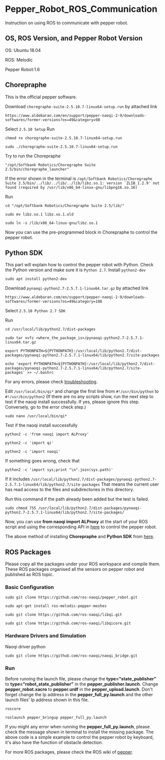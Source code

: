# Pepper_Robot_ROS_Communication
Instruction on using ROS to communicate with pepper robot.
## OS, ROS Version, and Pepper Robot Version
OS: Ubuntu 18.04

ROS: Melodic

Pepper Robot:1.6
## Chorepraphe
This is the official pepper software.

Download ```choregraphe-suite-2.5.10.7-linux64-setup.run``` by attached link
```
https://www.aldebaran.com/en/support/pepper-naoqi-2-9/downloads-softwares/former-versions?os=49&category=98
```
Select ```2.5.10 Setup```
Run
```
chmod +x choregraphe-suite-2.5.10.7-linux64-setup.run
```
```
sudo ./choregraphe-suite-2.5.10.7-linux64-setup.run
```
Try to run the Chorepraphe
```
"/opt/Softbank Robotics/Choregraphe Suite 2.5/bin/choregraphe_launcher"
```
If the error shown in the terminal is ```/opt/Softbank Robotics/Choregraphe Suite 2.5/bin/../lib/../lib/../lib/libz.so.1: version `ZLIB_1.2.9' not found (required by /usr/lib/x86_64-linux-gnu/libpng16.so.16)```

Run
```
cd "/opt/Softbank Robotics/Choregraphe Suite 2.5/lib/"
```
```
sudo mv libz.so.1 libz.so.1.old
```
```
sudo ln -s /lib/x86_64-linux-gnu/libz.so.1
```
Now you can use the pre-programmed block in Chorepraphe to control the pepper robot.

## Python SDK
This part will explain how to control the pepper robot with Python.
Check the Python version and make sure it is ```Python 2.7```.
Install ```python2-dev```
```
sudo apt install python2-dev
```
Download ```pynaoqi-python2.7-2.5.7.1-linux64.tar.gz``` by attached link
```
https://www.aldebaran.com/en/support/pepper-naoqi-2-9/downloads-softwares/former-versions?os=49&category=108
```
Select ```2.5.10 Python 2.7 SDK```

Run
```
cd /usr/local/lib/python2.7/dist-packages
```
```
sudo tar xvfz <where_the_package_is>/pynaoqi-python2.7-2.5.7.1-linux64.tar.gz
```
```
export PYTHONPATH=${PYTHONPATH}:/usr/local/lib/python2.7/dist-packages/pynaoqi-python2.7-2.5.7.1-linux64/lib/python2.7/site-packages
```
```
echo 'export PYTHONPATH=${PYTHONPATH}:/usr/local/lib/python2.7/dist-packages/pynaoqi-python2.7-2.5.7.1-linux64/lib/python2.7/site-packages' >> ~/.bashrc
```
For any errors, please check [troubleshooting](http://doc.aldebaran.com/2-5/dev/python/tips-and-tricks.html#python-sdk-troubleshooting).

Edit ```/usr/local/bin/qi*``` and change the first line from ```#!/usr/bin/python``` to ```#!/usr/bin/python2``` (If there are no any scripts show, run the next step to test if the naoqi install successfully. If yes, please ignore this step. Conversely, go to the error check step.)
```
sudo nano /usr/local/bin/qi*
```
Test if the naoqi install successfully
```
python2 -c 'from naoqi import ALProxy'
```
```
python2 -c 'import qi'
```
```
python2 -c 'import naoqi'
```
If something goes wrong, check that
```
python2 -c 'import sys;print "\n".join(sys.path)'
```
If it includes ```/usr/local/lib/python2.7/dist-packages/pynaoqi-python2.7-2.5.7.1-linux64/lib/python2.7/site-packages``` That means the current user has read access to the files and subdirectories in this directory. 

Run this command if the path already been added but the test is failed.
```
sudo chmod 755 /usr/local/lib/python2.7/dist-packages/pynaoqi-python2.7-2.5.7.1-linux64/lib/python2.7/site-packages/
```
Now, you can use **from naoqi import ALProxy** at the start of your ROS script and using the corresponding API in [here](http://doc.aldebaran.com/2-5/index_dev_guide.html) to control the pepper robot.

The above method of installing **Chorepraphe** and **Python SDK** from [here](https://nlp.fi.muni.cz/trac/pepper/wiki/InstallationInstructions).
## ROS Packages
Please copy all the packages under your ROS workspace and compile them. These ROS packages organised all the sensors on pepper robot and published as ROS topic.
### Basic Configuration
```
sudo git clone https://github.com/ros-naoqi/pepper_robot.git
```
```
sudo apt-get install ros-melodic-pepper-meshes
```
```
sudo git clone https://github.com/ros-naoqi/libqi.git
```
```
sudo git clone https://github.com/ros-naoqi/libqicore.git
```

### Hardware Drivers and Simulation
Naoqi driver python
```
sudo git clone https://github.com/ros-naoqi/naoqi_bridge.git
```
### Run
Before running the launch file, please change the **type="state_publisher"** to **type="robot_state_publisher"** in the **pepper_publisher.launch**. Change **pepper_robot.xacro** to **pepper.urdf** in the **pepper_upload.launch**. Don't forget change the Ip address in the **pepper_full_py.launch** and the other launch files' Ip address shown in this file.
```
roscore
```
```
roslaunch pepper_bringup pepper_full_py.launch
```
If you might any error when running the **pepper_full_py.launch**, please check the message shown in terminal to install the missing package. The above code is a simple example to control the pepper robot by keyboard, it's also have the function of obstacle detection.

For more ROS packages, please check the ROS wiki of [pepper](https://wiki.ros.org/pepper).
